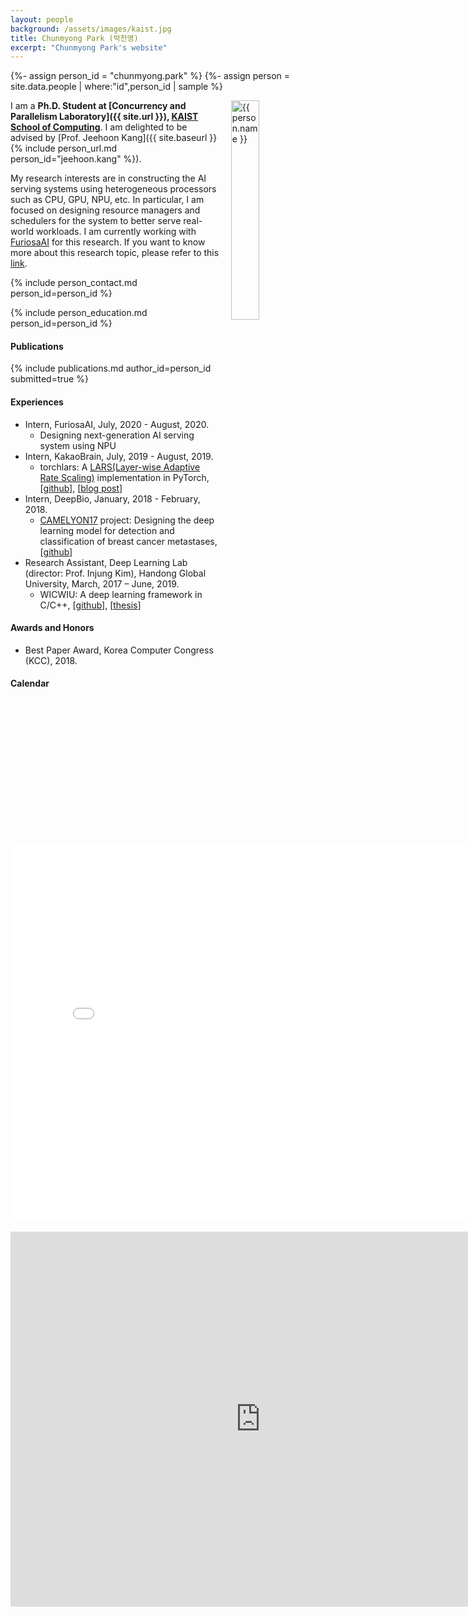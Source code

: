 ```yaml
---
layout: people
background: /assets/images/kaist.jpg
title: Chunmyong Park (박천명)
excerpt: "Chunmyong Park's website"
---
```


{%- assign person_id = "chunmyong.park" %}
{%- assign person = site.data.people | where:"id",person_id | sample %}

<img align="right" style="width: 30%; padding-left: 3%;" src="{{ site.baseurl }}/assets/images/people/chunmyong.park.jpeg" alt="{{ person.name }}">

I am a **Ph.D. Student at [Concurrency and Parallelism Laboratory]({{ site.url }}), [KAIST School of Computing](https://cs.kaist.ac.kr)**. I am delighted to be advised by [Prof. Jeehoon Kang]({{ site.baseurl }}{% include person_url.md person_id="jeehoon.kang" %}).

My research interests are in constructing the AI serving systems using heterogeneous processors such as CPU, GPU, NPU, etc. In particular, I am focused on designing resource managers and schedulers for the system to better serve real-world workloads. I am currently working with [FuriosaAI](https://www.furiosa.ai/) for this research. If you want to know more about this research topic, please refer to this [link](https://cp.kaist.ac.kr/ai-system).


{% include person_contact.md person_id=person_id %}


{% include person_education.md person_id=person_id %}


#### Publications

{% include publications.md author_id=person_id submitted=true %}


#### Experiences

- Intern, FuriosaAI, July, 2020 - August, 2020.
  - Designing next-generation AI serving system using NPU
- Intern, KakaoBrain, July, 2019 - August, 2019.
  - torchlars: A [LARS(Layer-wise Adaptive Rate Scaling)](https://arxiv.org/abs/1708.03888) implementation in PyTorch, [[github](https://github.com/kakaobrain/torchlars)], [[blog post](https://www.kakaobrain.com/blog/113)]
- Intern, DeepBio, January, 2018 - February, 2018.
  - [CAMELYON17](https://camelyon17.grand-challenge.org/) project: Designing the deep learning model for detection and classification of breast cancer metastases, [[github](https://github.com/cmpark0126/CamelyonTask)]
- Research Assistant, Deep Learning Lab (director: Prof. Injung Kim), Handong Global University, March, 2017 – June, 2019.
  - WICWIU: A deep learning framework in C/C++, [[github](https://github.com/WICWIU/WICWIU)], [[thesis](https://www.dbpia.co.kr/journal/articleDetail?nodeId=NODE07503145&language=ko_KR)]


#### Awards and Honors

- Best Paper Award, Korea Computer Congress (KCC), 2018.


#### Calendar

<div class="responsive-iframe-container big-container">
    <iframe src="<iframe src="https://calendar.google.com/calendar/embed?height=600&amp;wkst=1&amp;bgcolor=%23ffffff&amp;ctz=Asia%2FSeoul&amp;src=Y2h1bm15b25nLnBhcmtAY3Aua2Fpc3QuYWMua3I&amp;src=a28uc291dGhfa29yZWEjaG9saWRheUBncm91cC52LmNhbGVuZGFyLmdvb2dsZS5jb20&amp;color=%239E69AF&amp;color=%230B8043&amp;showTz=1&amp;showCalendars=0&amp;showTabs=0&amp;mode=WEEK&amp;showDate=0&amp;showTitle=0&amp;showPrint=0" style="border-width:0; margin-top:15pt;" width="800" height="600" frameborder="0" scrolling="no"></iframe>
</div>
<div class="responsive-iframe-container small-container" style="height: 1000;">
    <iframe src="https://calendar.google.com/calendar/embed?height=600&amp;wkst=1&amp;bgcolor=%23ffffff&amp;ctz=Asia%2FSeoul&amp;src=Y2h1bm15b25nLnBhcmtAY3Aua2Fpc3QuYWMua3I&amp;src=a28uc291dGhfa29yZWEjaG9saWRheUBncm91cC52LmNhbGVuZGFyLmdvb2dsZS5jb20&amp;color=%239E69AF&amp;color=%230B8043&amp;showTz=1&amp;showCalendars=0&amp;showTabs=0&amp;mode=WEEK&amp;showDate=0&amp;showTitle=0&amp;showPrint=0" style="border-width:0; margin-top:15pt;" width="800" height="600" frameborder="0" scrolling="no"></iframe>
</div>
